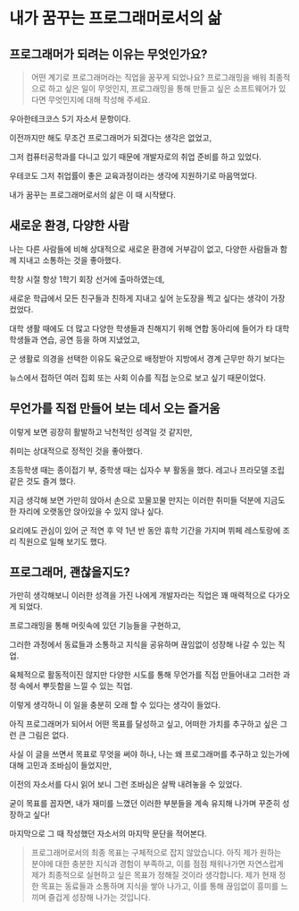 # 내가 꿈꾸는 프로그래머로서의 삶

## 프로그래머가 되려는 이유는 무엇인가요?
> 어떤 계기로 프로그래머라는 직업을 꿈꾸게 되었나요?
> 프로그래밍을 배워 최종적으로 하고 싶은 일이 무엇인지,
> 프로그래밍을 통해 만들고 싶은 소프트웨어가 있다면 무엇인지에 대해 작성해 주세요. 

우아한테크코스 5기 자소서 문항이다.

이전까지만 해도 무조건 프로그래머가 되겠다는 생각은 없었고, 

그저 컴퓨터공학과를 다니고 있기 때문에 개발자로의 취업 준비를 하고 있었다.

우테코도 그저 취업률이 좋은 교육과정이라는 생각에 지원하기로 마음먹었다.

내가 꿈꾸는 프로그래머로서의 삶은 이 때 시작됐다.

## 새로운 환경, 다양한 사람

나는 다른 사람들에 비해 상대적으로 새로운 환경에 거부감이 없고, 다양한 사람들과 함께 지내고 소통하는 것을 좋아했다.

학창 시절 항상 1학기 회장 선거에 출마하였는데,

새로운 학급에서 모든 친구들과 친하게 지내고 싶어 눈도장을 찍고 싶다는 생각이 가장 컸었다.

대학 생활 때에도 더 많고 다양한 학생들과 친해지기 위해 연합 동아리에 들어가 타 대학 학생들과 연습, 공연 등을 하며 지냈었고,

군 생활로 의경을 선택한 이유도 육군으로 배정받아 지방에서 경계 근무만 하기 보다는 

뉴스에서 접하던 여러 집회 또는 사회 이슈를 직접 눈으로 보고 싶기 때문이었다.

## 무언가를 직접 만들어 보는 데서 오는 즐거움

이렇게 보면 굉장히 활발하고 낙천적인 성격일 것 같지만,

취미는 상대적으로 정적인 것을 좋아했다.

초등학생 때는 종이접기 부, 중학생 때는 십자수 부 활동을 했다. 레고나 프라모델 조립 같은 것도 즐겨 했다.

지금 생각해 보면 가만히 앉아서 손으로 꼬물꼬물 만지는 이러한 취미들 덕분에 지금도 한 자리에 오랫동안 앉아있을 수 있지 않나 싶다.

요리에도 관심이 있어 군 적연 후 약 1년 반 동안 휴학 기간을 가지며 뷔페 레스토랑에 조리 직원으로 일해 보기도 했다.

## 프로그래머, 괜찮을지도?

가만히 생각해보니 이러한 성격을 가진 나에게 개발자라는 직업은 꽤 매력적으로 다가오게 되었다.

프로그래밍을 통해 머릿속에 있던 기능들을 구현하고,

그러한 과정에서 동료들과 소통하고 지식을 공유하며 끊임없이 성장해 나갈 수 있는 직업.

육체적으로 활동적이진 않지만 다양한 시도를 통해 무언가를 직접 만들어내고 그러한 과정 속에서 뿌듯함을 느낄 수 있는 직업.

이렇게 생각하니 이 일을 충분히 오래 할 수 있다는 생각이 들었다.

아직 프로그래머가 되어서 어떤 목표를 달성하고 싶고, 어떠한 가치를 추구하고 싶은 그런 큰 그림은 없다.

사실 이 글을 쓰면서 목표로 무엇을 써야 하나, 나는 왜 프로그래머를 추구하고 있는가에 대해 고민과 조바심이 들었지만,

이전의 자소서를 다시 읽어 보니 그런 조바심은 살짝 내려놓을 수 있었다.

굳이 목표를 꼽자면, 내가 재미를 느꼈던 이러한 부분들을 계속 유지해 나가며 꾸준히 성장하고 싶다!

마지막으로 그 때 작성했던 자소서의 마지막 문단을 적어본다.

> 프로그래머로서의 최종 목표는 구체적으로 잡지 않았습니다.
> 아직 제가 원하는 분야에 대한 충분한 지식과 경험이 부족하고,
> 이를 점점 채워나가면 자연스럽게 제가 최종적으로 실현하고 싶은 목표가 정해질 것이라 생각합니다.
> 제가 현재 정한 목표는 동료들과 소통하며 지식을 쌓아 나가고, 이를 통해 끊임없이 흥미를 느끼며 즐겁게 성장해 나가는 것입니다.
